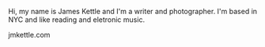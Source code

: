 Hi, my name is James Kettle and I'm a writer and photographer. 
I'm based in NYC and like reading and eletronic music. 

jmkettle.com
